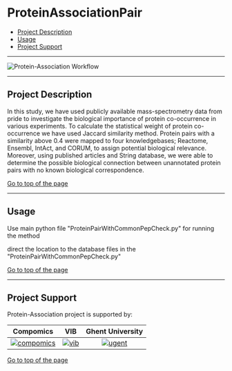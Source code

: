 # ProteinAssociationPair


 * [Project Description](#project-description)
 * [Usage](#usage)
 * [Project Support](#project-support)

----

![Protein-Association Workflow](http://genesis.ugent.be/uvpublicdata/Protein-Association/workflow.png)

----

## Project Description

In this study, we have used publicly available mass-spectrometry data from pride to investigate the biological importance of protein co-occurrence in various experiments. To calculate the statistical weight of protein co-occurrence we have used Jaccard similarity method. Protein pairs with a similarity above 0.4 were mapped to four knowledgebases; Reactome, Ensembl, IntAct, and CORUM, to assign potential biological relevance. Moreover, using published articles and String database, we were able to determine the possible biological connection between unannotated protein pairs with no known biological correspondence. 

[Go to top of the page](#ProteinAssociationPair)

----

## Usage

Use main python file "ProteinPairWithCommonPepCheck.py" for running the method

direct the location to the database files in the "ProteinPairWithCommonPepCheck.py"


[Go to top of the page](#ProteinAssociationPair)

----

## Project Support

Protein-Association project is supported by:

| Compomics | VIB | Ghent University|
|:--:|:--:|:--:|
| [![compomics](http://genesis.ugent.be/uvpublicdata/image/compomics.png)](http://www.compomics.com) | [![vib](http://genesis.ugent.be/uvpublicdata/image/vib.png)](http://www.vib.be) | [![ugent](http://genesis.ugent.be/uvpublicdata/image/ugent.png)](http://www.ugent.be/en) |

[Go to top of the page](#ProteinAssociationPair)



